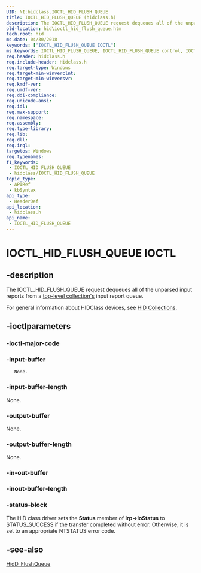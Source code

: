 ```yaml
---
UID: NI:hidclass.IOCTL_HID_FLUSH_QUEUE
title: IOCTL_HID_FLUSH_QUEUE (hidclass.h)
description: The IOCTL_HID_FLUSH_QUEUE request dequeues all of the unparsed input reports from a top-level collection's input report queue.
old-location: hid\ioctl_hid_flush_queue.htm
tech.root: hid
ms.date: 04/30/2018
keywords: ["IOCTL_HID_FLUSH_QUEUE IOCTL"]
ms.keywords: IOCTL_HID_FLUSH_QUEUE, IOCTL_HID_FLUSH_QUEUE control, IOCTL_HID_FLUSH_QUEUE control code [Human Input Devices], hid.ioctl_hid_flush_queue, hidclass/IOCTL_HID_FLUSH_QUEUE, hidioreq_d7b2ccb0-76c8-4aa7-9d05-b8226106baa6.xml
req.header: hidclass.h
req.include-header: Hidclass.h
req.target-type: Windows
req.target-min-winverclnt: 
req.target-min-winversvr: 
req.kmdf-ver: 
req.umdf-ver: 
req.ddi-compliance: 
req.unicode-ansi: 
req.idl: 
req.max-support: 
req.namespace: 
req.assembly: 
req.type-library: 
req.lib: 
req.dll: 
req.irql: 
targetos: Windows
req.typenames: 
f1_keywords:
 - IOCTL_HID_FLUSH_QUEUE
 - hidclass/IOCTL_HID_FLUSH_QUEUE
topic_type:
 - APIRef
 - kbSyntax
api_type:
 - HeaderDef
api_location:
 - hidclass.h
api_name:
 - IOCTL_HID_FLUSH_QUEUE
---
```


# IOCTL_HID_FLUSH_QUEUE IOCTL


## -description

The IOCTL_HID_FLUSH_QUEUE request dequeues all of the unparsed input reports from a <a href="/windows-hardware/drivers/hid/top-level-collections">top-level collection's</a> input report queue. 

For general information about HIDClass devices, see <a href="/windows-hardware/drivers/hid/hid-collections">HID Collections</a>.

## -ioctlparameters

### -ioctl-major-code

### -input-buffer

       None.

### -input-buffer-length

None.

### -output-buffer

None.

### -output-buffer-length

None.

### -in-out-buffer

### -inout-buffer-length

### -status-block

The HID class driver sets the <b>Status</b> member of <b>Irp->IoStatus</b> to STATUS_SUCCESS if the transfer completed without error. Otherwise, it is set to an appropriate NTSTATUS error code.

## -see-also

<a href="/windows-hardware/drivers/ddi/hidsdi/nf-hidsdi-hidd_flushqueue">HidD_FlushQueue</a>
